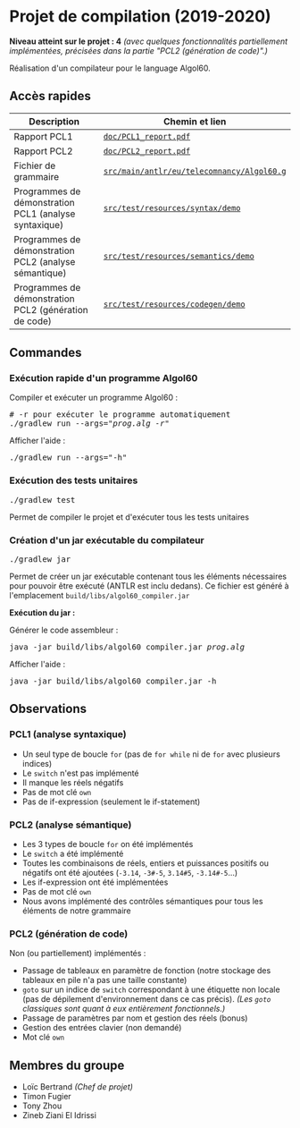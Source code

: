 # Projet de compilation (2019-2020)

**Niveau atteint sur le projet : 4** *(avec quelques fonctionnalités partiellement implémentées, précisées dans la partie "PCL2 (génération de code)".)*

Réalisation d'un compilateur pour le language Algol60.

## Accès rapides

| Description | Chemin et lien |
|--- | --- |
| Rapport PCL1 | [`doc/PCL1_report.pdf`](https://gitlab.telecomnancy.univ-lorraine.fr/LoA-c.Bertrand/bertra182u/blob/master/doc/PCL1_report.pdf) |
| Rapport PCL2 | [`doc/PCL2_report.pdf`](https://gitlab.telecomnancy.univ-lorraine.fr/LoA-c.Bertrand/bertra182u/blob/master/doc/PCL2_report.pdf) |
| Fichier de grammaire | [`src/main/antlr/eu/telecomnancy/Algol60.g`](https://gitlab.telecomnancy.univ-lorraine.fr/LoA-c.Bertrand/bertra182u/blob/master/src/main/antlr/eu/telecomnancy/Algol60.g) |
| Programmes de démonstration PCL1 (analyse syntaxique) | [`src/test/resources/syntax/demo`](https://gitlab.telecomnancy.univ-lorraine.fr/LoA-c.Bertrand/bertra182u/blob/master/src/test/resources/syntax/demo) |
| Programmes de démonstration PCL2 (analyse sémantique) | [`src/test/resources/semantics/demo`](https://gitlab.telecomnancy.univ-lorraine.fr/LoA-c.Bertrand/bertra182u/blob/master/src/test/resources/semantics/demo) |
| Programmes de démonstration PCL2 (génération de code) | [`src/test/resources/codegen/demo`](https://gitlab.telecomnancy.univ-lorraine.fr/LoA-c.Bertrand/bertra182u/blob/master/src/test/resources/codegen/demo) |

## Commandes

### Exécution rapide d'un programme Algol60

Compiler et exécuter un programme Algol60 :
<pre>
# -r pour exécuter le programme automatiquement
./gradlew run --args="<i>prog.alg -r</i>"
</pre>

Afficher l'aide :
<pre>
./gradlew run --args="-h"
</pre>

### Exécution des tests unitaires

<pre>./gradlew test</pre>
Permet de compiler le projet et d'exécuter tous les tests unitaires

### Création d'un jar exécutable du compilateur

<pre>./gradlew jar</pre>
Permet de créer un jar exécutable contenant tous les éléments nécessaires pour pouvoir être exécuté (ANTLR est inclu dedans). Ce fichier est généré à l'emplacement `build/libs/algol60_compiler.jar`

**Exécution du jar :**

Générer le code assembleur :

<pre>
java -jar build/libs/algol60_compiler.jar <i>prog.alg</i>
</pre> 

Afficher l'aide :
<pre>
java -jar build/libs/algol60_compiler.jar -h
</pre>

## Observations

### PCL1 (analyse syntaxique)

- Un seul type de boucle `for` (pas de `for while` ni de `for` avec plusieurs indices)
- Le `switch` n'est pas implémenté
- Il manque les réels négatifs
- Pas de mot clé `own`
- Pas de if-expression (seulement le if-statement)

### PCL2 (analyse sémantique)

- Les 3 types de boucle `for` on été implémentés
- Le `switch` a été implémenté
- Toutes les combinaisons de réels, entiers et puissances positifs ou négatifs ont été ajoutées (`-3.14`, `-3#-5`, `3.14#5`, `-3.14#-5`...)
- Les if-expression ont été implémentées
- Pas de mot clé `own`
- Nous avons implémenté des contrôles sémantiques pour tous les éléments de notre grammaire

### PCL2 (génération de code)

Non (ou partiellement) implémentés :

- Passage de tableaux en paramètre de fonction (notre stockage des tableaux en pile n'a pas une taille constante)
- `goto` sur un indice de `switch` correspondant à une étiquette non locale (pas de dépilement d'environnement dans ce cas précis). *(Les `goto` classiques sont quant à eux entièrement fonctionnels.)*
- Passage de paramètres par nom et gestion des réels (bonus)
- Gestion des entrées clavier (non demandé)
- Mot clé `own`

## Membres du groupe

- Loïc Bertrand *(Chef de projet)*
- Timon Fugier
- Tony Zhou
- Zineb Ziani El Idrissi

